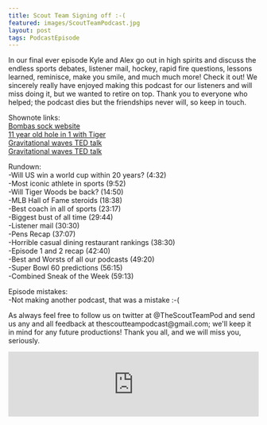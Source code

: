 ```yaml
---
title: Scout Team Signing off :-(
featured: images/ScoutTeamPodcast.jpg
layout: post
tags: PodcastEpisode
---
```


<p>In our final ever episode Kyle and Alex go out in high spirits and discuss the endless sports debates, listener mail, hockey, rapid fire questions, lessons learned, reminisce, make you smile, and much much more! Check it out! We sincerely really have enjoyed making this podcast for our listeners and will miss doing it, but we wanted to retire on top. Thank you to everyone who helped; the podcast dies but the friendships never will, so keep in touch.</p>
<p>Shownote links:
<br><a target="_blank" href="http://www.bombas.com/">Bombas sock website</a>
<br><a target="_blank" href="http://insider.foxnews.com/2016/03/03/watch-kid-hits-hole-one-first-shot-tiger-woods-new-golf-course">11 year old hole in 1 with Tiger</a>
<br><a target="_blank" href="https://www.youtube.com/watch?v=x7NJTY7JU58">Gravitational waves TED talk</a>
<br><a target="_blank" href="http://adequateman.deadspin.com/casual-dining-restaurants-ranked-1762510821">Gravitational waves TED talk</a></p>
<p>Rundown:
<br>-Will US win a world cup within 20 years? (4:32)
<br>-Most iconic athlete in sports (9:52)
<br>-Will Tiger Woods be back? (14:50)
<br>-MLB Hall of Fame steroids (18:38)
<br>-Best coach in all of sports (23:17)
<br>-Biggest bust of all time (29:44)
<br>-Listener mail (30:30)
<br>-Pens Recap (37:07)
<br>-Horrible casual dining restaurant rankings (38:30)
<br>-Episode 1 and 2 recap (42:40)
<br>-Best and Worsts of all our podcasts (49:20)
<br>-Super Bowl 60 predictions (56:15)
<br>-Combined Sneak of the Week (59:13)</p>
<p>Episode mistakes: 
<br>-Not making another podcast, that was a mistake :-(</p>
<p>As always feel free to follow us on twitter at @TheScoutTeamPod and send us any and all feedback at thescoutteampodcast@gmail.com; we'll keep it in mind for any future productions! Thank you all, and we will miss you, seriously.</p>
<iframe src="https://www.spreaker.com/embed/player/standard?episode_id=7922435&autoplay=false" style="width: 100%; height: 131px;" frameborder="0" scrolling="no"></iframe>
<br>